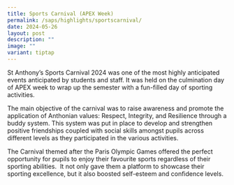 ```yaml
---
title: Sports Carnival (APEX Week)
permalink: /saps/highlights/sportscarnival/
date: 2024-05-26
layout: post
description: ""
image: ""
variant: tiptap
---
```

<p>St Anthony’s Sports Carnival 2024 was one of the most highly anticipated
events anticipated by students and staff. It was held on the culmination
day of APEX week to wrap up the semester with a fun-filled day of sporting
activities.</p>
<p>The main objective of the carnival was to raise awareness and promote
the application of Anthonian values: Respect, Integrity, and Resilience
through a buddy system. This system was put in place to develop and strengthen
positive friendships coupled with social skills amongst pupils across different
levels as they participated in the various activities.&nbsp;</p>
<p>The Carnival themed after the Paris Olympic Games offered the perfect
opportunity for pupils to enjoy their favourite sports regardless of their
sporting abilities.&nbsp; It not only gave them a platform to showcase
their sporting excellence, but it also boosted self-esteem and confidence
levels.</p>
<p>&nbsp;</p>